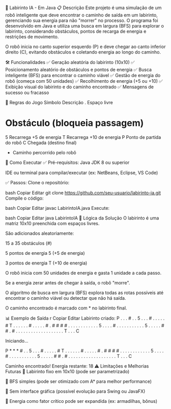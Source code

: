 🧠 Labirinto IA - Em Java
📋 Descrição
Este projeto é uma simulação de um robô inteligente que deve encontrar o caminho de saída em um labirinto, gerenciando sua energia para não "morrer" no processo. O programa foi desenvolvido em Java e utiliza uma busca em largura (BFS) para explorar o labirinto, considerando obstáculos, pontos de recarga de energia e restrições de movimento.

O robô inicia no canto superior esquerdo (P) e deve chegar ao canto inferior direito (C), evitando obstáculos e coletando energia ao longo do caminho.

🛠️ Funcionalidades
✅ Geração aleatória do labirinto (10x10)
✅ Posicionamento aleatório de obstáculos e pontos de energia
✅ Busca inteligente (BFS) para encontrar o caminho viável
✅ Gestão de energia do robô (começa com 50 unidades)
✅ Recolhimento de energia (+5 ou +10)
✅ Exibição visual do labirinto e do caminho encontrado
✅ Mensagens de sucesso ou fracasso

🧩 Regras do Jogo
Símbolo	Descrição
.	Espaço livre
#	Obstáculo (bloqueia passagem)
5	Recarrega +5 de energia
T	Recarrega +10 de energia
P	Ponto de partida do robô
C	Chegada (destino final)
*	Caminho percorrido pelo robô

🚀 Como Executar
✅ Pré-requisitos:
Java JDK 8 ou superior

IDE ou terminal para compilar/executar (ex: NetBeans, Eclipse, VS Code)

✅ Passos:
Clone o repositório:

bash
Copiar
Editar
git clone https://github.com/seu-usuario/labirinto-ia.git
Compile o código:

bash
Copiar
Editar
javac LabirintoIA.java
Execute:

bash
Copiar
Editar
java LabirintoIA
🧮 Lógica da Solução
O labirinto é uma matriz 10x10 preenchida com espaços livres.

São adicionados aleatoriamente:

15 a 35 obstáculos (#)

5 pontos de energia 5 (+5 de energia)

3 pontos de energia T (+10 de energia)

O robô inicia com 50 unidades de energia e gasta 1 unidade a cada passo.

Se a energia zerar antes de chegar à saída, o robô "morre".

O algoritmo de busca em largura (BFS) explora todas as rotas possíveis até encontrar o caminho viável ou detectar que não há saída.

O caminho encontrado é marcado com * no labirinto final.

📊 Exemplo de Saída
r
Copiar
Editar
Labirinto criado:
P . . . # . . 5 . . 
. # . . . . . # T . 
. . . . . # . . . . 
. # . # # # # . . . 
. . . . . . . . . 5 
. . . . # . . . . . 
. . . . . . 5 . . . 
. . # # . # . . . . 
. . . . . . . . . . 
. . . . . T . . . C 

Iniciando...

P * * * # . . 5 . . 
. # . . . . . # T . 
. . . . . # . . . . 
. # . # # # # . . . 
. . . . . . . . . 5 
. . . . # . . . . . 
. . . . . . 5 . . . 
. . # # . # . . . . 
. . . . . . . . . . 
. . . . . T . . . C 

Caminho encontrado! Energia restante: 18
⚠️ Limitações e Melhorias Futuras
🚧 Labirinto fixo em 10x10 (pode ser parametrizado)

🚧 BFS simples (pode ser otimizado com A* para melhor performance)

🚧 Sem interface gráfica (possível evolução para Swing ou JavaFX)

🚧 Energia como fator crítico pode ser expandida (ex: armadilhas, bônus)
